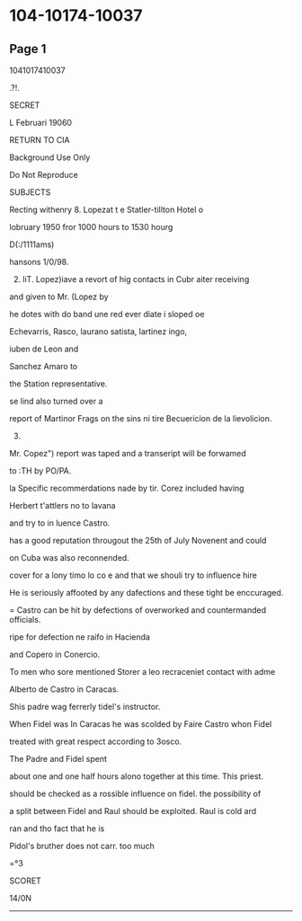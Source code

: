 # 104-10174-10037

## Page 1

1041017410037

.?!.

SECRET

L Februari 19060

RETURN TO CIA

Background Use Only

Do Not Reproduce

SUBJECTS

Recting withenry 8. Lopezat t e Statler-tillton Hotel o

lobruary 1950 fror 1000 hours to 1530 hourg

D(:/1111ams)

hansons 1/0/98.

2. liT. Lopez)iave a revort of hig contacts in Cubr aiter receiving

and given to Mr. (Lopez by

he dotes with do band une red ever diate i sloped oe

Echevarris, Rasco, laurano satista, lartinez ingo,

iuben de Leon and

Sanchez Amaro to

the Station representative.

se lind also turned over a

report of Martinor Frags on the sins ni tire Becuericion de la lievolicion.

3.

Mr. Copez") report was taped and a transeript will be forwamed

to :TH by PO/PA.

la Specific recommerdations nade by tir. Corez included having

Herbert t'attlers no to lavana

and try to in luence Castro.

has a good reputation througout the 25th of July Novenent and could

on Cuba was also reconnended.

cover for a lony timo lo co e and that we shouli try to influence hire

He is seriously affooted by any dafections and these tight be enccuraged.

= Castro can be hit by defections of overworked and countermanded officials.

ripe for defection ne raifo in Hacienda

and Copero in Conercio.

To men who sore mentioned Storer a leo recraceniet contact with adme

Alberto de Castro in Caracas.

Shis padre wag ferrerly tidel's instructor.

When Fidel was In Caracas he was scolded by Faire Castro whon Fidel

treated with great respect according to 3osco.

The Padre and Fidel spent

about one and one half hours alono together at this time. This priest.

should be checked as a rossible influence on fidel. the possibility of

a split between Fidel and Raul should be exploited. Raul is cold ard

ran and tho fact that he is

Pidol's bruther does not carr. too much

=°3

SCORET

14/0N

---

